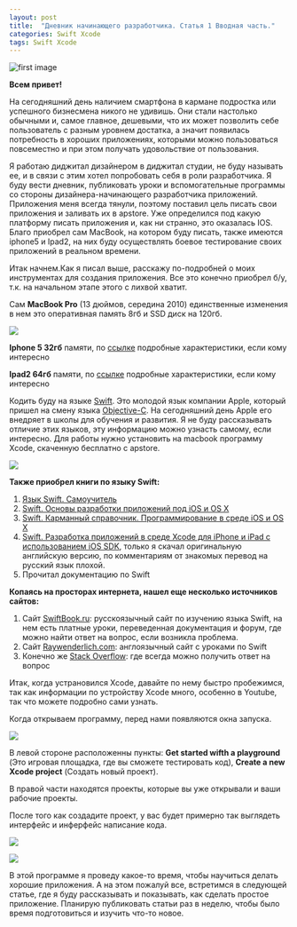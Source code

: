 ```yaml
---
layout: post
title:  "Дневник начинающего разработчика. Статья 1 Вводная часть."
categories: Swift Xcode
tags: Swift Xcode
---
```


![first image](http://s020.radikal.ru/i712/1609/b2/1777a35cfac8.jpg)

**Всем привет!**

На сегодняшний день наличием смартфона в кармане подростка или успешного бизнесмена
никого не удивишь. Они стали настолько обычными и, самое главное, дешевыми, что их
может позволить себе пользователь с разным уровнем достатка, а значит появилась
потребность в хороших приложениях, которыми можно пользоваться повсеместно и при
этом получать удовольствие от пользования.

Я работаю диджитал дизайнером в диджитал студии, не буду называть ее, и в связи с
этим хотел попробовать себя в роли разработчика. Я буду вести дневник, публиковать
уроки и  вспомогательные программы со стороны дизайнера-начинающего разработчика
приложений. Приложения меня всегда тянули, поэтому поставил цель писать свои
приложения и заливать их в apstore. Уже определился под какую платформу писать
приложения и, как ни странно, это оказалась IOS. Благо приобрел сам MacBook, на
котором буду писать, также имеются iphone5 и Ipad2, на них буду осуществлять
боевое тестирование своих приложений в реальном времени.

Итак начнем.Как я писал выше, расскажу по-подробней о моих инструментах для
создания приложения. Все это конечно приобрел б/у, т.к. на начальном этапе
этого с лихвой хватит.

Сам **MacBook Pro** (13 дюймов, середина 2010) единственные изменения в нем это
оперативная память 8гб и SSD диск на 120гб.

![](http://s014.radikal.ru/i327/1609/64/a5375276748b.jpg)

**Iphone 5 32гб** памяти, по [ссылке](https://market.yandex.ru/product/8454904/spec?hid=91491&track=char)
подробные характеристики, если кому интересно

**Ipad2 64гб** памяти, по [ссылке](http://www.svyaznoy.ru/catalog/notebook/7063/1313515)
подробные характеристики, если кому интересно

Кодить буду на языке [Swift](https://ru.wikipedia.org/wiki/Swift_(язык_программирования)).
Это молодой язык компании Apple, который пришел на смену языка [Objective-C](https://ru.wikipedia.org/wiki/Objective-C).
На сегодняшний день Apple его внедряет в школы для обучения и развития.
Я не буду рассказывать отличие этих языков, эту информацию можно узнасть
самому, если интересно. Для работы нужно установить на macbook программу
Xcode, скаченную бесплатно с apstore.

![](http://s017.radikal.ru/i415/1609/29/cbbacd38e683.jpg)

**Также приобрел книги по языку Swift:**

1. [Язык Swift. Самоучитель](http://www.ozon.ru/context/detail/id/33701486/)
1. [Swift. Основы разработки приложений под iOS и OS X](http://www.ozon.ru/context/detail/id/136226098/)
1. [Swift. Карманный справочник. Программирование в среде iOS и ОS X](http://www.ozon.ru/context/detail/id/135794164/)
1. [Swift. Разработка приложений в среде Xcode для iPhone и iPad с использованием iOS SDK](http://www.ozon.ru/context/detail/id/32876268/), только я скачал оригинальную английскую версию, по комментариям от знакомых перевод на русский язык плохой.
1. Прочитал документацию по Swift

**Копаясь на просторах интернета, нашел еще несколько источников сайтов:**

1. Сайт [SwiftBook.ru](http://Swiftbook.ru): русскоязычный сайт по изучению языка Swift, на нем есть платные уроки, переведенная документация и форум, где можно найти ответ на вопрос, если возникла проблема.
1. Сайт [Raywenderlich.com](https://www.raywenderlich.com): англоязычный сайт с уроками по Swift
1. Конечно же [Stack Overflow](http://stackoverflow.com): где всегда можно получить ответ на вопрос

Итак, когда устрановился Xcode, давайте по нему быстро пробежимся, так как информации
по устройству Xcode много, особенно в Youtube, так что можете подробно сами узнать.

Когда открываем программу, перед нами появляются окна запуска.

![](http://s019.radikal.ru/i610/1609/2a/e7843691d9f5.jpg)

В левой стороне расположенны пункты: **Get started wifth a playground** (Это игровая
площадка, где вы сможете тестировать код), **Create a new Xcode project** (Создать новый проект).

В правой части находятся проекты, которые вы уже открывали и ваши рабочие проекты.

После того как создадите проект, у вас будет примерно так выглядеть интерфейс и инферфейс написание кода.

![](http://s015.radikal.ru/i330/1609/58/0b904a16b375.jpg)

![](http://i026.radikal.ru/1609/25/1ac5aa5f7512.jpg)

В этой программе я проведу какое-то время, чтобы научиться делать хорошие приложения.
А на этом пожалуй все, встретимся в следующей статье, где я буду рассказывать и показывать,
как сделать простое приложение. Планирую публиковать статьи раз в неделю,
чтобы было время подготовиться и изучить что-то новое.

